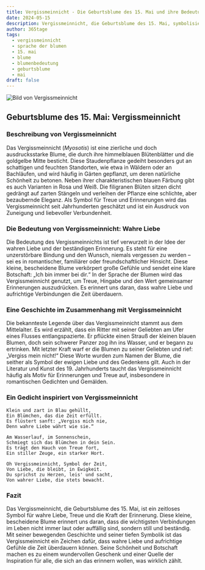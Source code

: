 ```yaml
---
title: Vergissmeinnicht - Die Geburtsblume des 15. Mai und ihre Bedeutung
date: 2024-05-15
description: Vergissmeinnicht, die Geburtsblume des 15. Mai, symbolisiert Wahre Liebe. Erfahre mehr über ihre Geschichte, Bedeutung und Symbolik in der Sprache der Blumen.
author: 365tage
tags:
  - vergissmeinnicht
  - sprache der blumen
  - 15. mai
  - blume
  - blumenbedeutung
  - geburtsblume
  - mai
draft: false
---
```


![Bild von Vergissmeinnicht](https://cdn.pixabay.com/photo/2020/05/11/18/59/nots-5159760_1280.jpg#center)


## Geburtsblume des 15. Mai: Vergissmeinnicht

### Beschreibung von Vergissmeinnicht

Das Vergissmeinnicht (_Myosotis_) ist eine zierliche und doch ausdrucksstarke Blume, die durch ihre himmelblauen Blütenblätter und die goldgelbe Mitte besticht. Diese Staudenpflanze gedeiht besonders gut an schattigen und feuchten Standorten, wie etwa in Wäldern oder an Bachläufen, und wird häufig in Gärten gepflanzt, um deren natürliche Schönheit zu betonen. Neben ihrer charakteristischen blauen Färbung gibt es auch Varianten in Rosa und Weiß. Die filigranen Blüten sitzen dicht gedrängt auf zarten Stängeln und verleihen der Pflanze eine schlichte, aber bezaubernde Eleganz. Als Symbol für Treue und Erinnerungen wird das Vergissmeinnicht seit Jahrhunderten geschätzt und ist ein Ausdruck von Zuneigung und liebevoller Verbundenheit.

### Die Bedeutung von Vergissmeinnicht: Wahre Liebe

Die Bedeutung des Vergissmeinnichts ist tief verwurzelt in der Idee der wahren Liebe und der beständigen Erinnerung. Es steht für eine unzerstörbare Bindung und den Wunsch, niemals vergessen zu werden – sei es in romantischer, familiärer oder freundschaftlicher Hinsicht. Diese kleine, bescheidene Blume verkörpert große Gefühle und sendet eine klare Botschaft: „Ich bin immer bei dir.“ In der Sprache der Blumen wird das Vergissmeinnicht genutzt, um Treue, Hingabe und den Wert gemeinsamer Erinnerungen auszudrücken. Es erinnert uns daran, dass wahre Liebe und aufrichtige Verbindungen die Zeit überdauern.

### Eine Geschichte im Zusammenhang mit Vergissmeinnicht

Die bekannteste Legende über das Vergissmeinnicht stammt aus dem Mittelalter. Es wird erzählt, dass ein Ritter mit seiner Geliebten am Ufer eines Flusses entlangspazierte. Er pflückte einen Strauß der kleinen blauen Blumen, doch sein schwerer Panzer zog ihn ins Wasser, und er begann zu ertrinken. Mit letzter Kraft warf er die Blumen zu seiner Geliebten und rief: „Vergiss mein nicht!“ Diese Worte wurden zum Namen der Blume, die seither als Symbol der ewigen Liebe und des Gedenkens gilt. Auch in der Literatur und Kunst des 19. Jahrhunderts taucht das Vergissmeinnicht häufig als Motiv für Erinnerungen und Treue auf, insbesondere in romantischen Gedichten und Gemälden.

### Ein Gedicht inspiriert von Vergissmeinnicht

```
Klein und zart in Blau gehüllt,  
Ein Blümchen, das die Zeit erfüllt.  
Es flüstert sanft: „Vergiss mich nie,  
Denn wahre Liebe währt wie sie.“  

Am Wasserlauf, im Sonnenschein,  
Schmiegt sich das Blümchen in dein Sein.  
Es trägt den Hauch von Treue fort,  
Ein stiller Zeuge, ein starker Hort.  

Oh Vergissmeinnicht, Symbol der Zeit,  
Von Liebe, die bleibt, in Ewigkeit.  
Du sprichst zu Herzen, leis' und sacht,  
Von wahrer Liebe, die stets bewacht.  
```

### Fazit

Das Vergissmeinnicht, die Geburtsblume des 15. Mai, ist ein zeitloses Symbol für wahre Liebe, Treue und die Kraft der Erinnerung. Diese kleine, bescheidene Blume erinnert uns daran, dass die wichtigsten Verbindungen im Leben nicht immer laut oder auffällig sind, sondern still und beständig. Mit seiner bewegenden Geschichte und seiner tiefen Symbolik ist das Vergissmeinnicht ein Zeichen dafür, dass wahre Liebe und aufrichtige Gefühle die Zeit überdauern können. Seine Schönheit und Botschaft machen es zu einem wundervollen Geschenk und einer Quelle der Inspiration für alle, die sich an das erinnern wollen, was wirklich zählt.